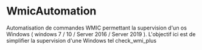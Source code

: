 # WmicAutomation

Automatisation de commandes WMIC permettant la supervision d'un os Windows ( windows 7 / 10 / Server 2016 / Server 2019 ).
L'objectif ici est de simplifier la supervision d'une Windows tel check_wmi_plus

